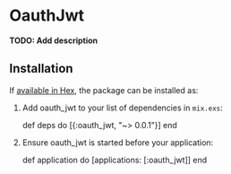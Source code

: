 # OauthJwt

**TODO: Add description**

## Installation

If [available in Hex](https://hex.pm/docs/publish), the package can be installed as:

  1. Add oauth_jwt to your list of dependencies in `mix.exs`:

        def deps do
          [{:oauth_jwt, "~> 0.0.1"}]
        end

  2. Ensure oauth_jwt is started before your application:

        def application do
          [applications: [:oauth_jwt]]
        end

